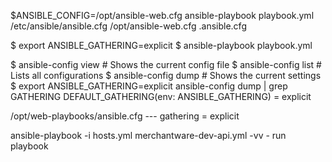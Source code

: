$ANSIBLE_CONFIG=/opt/ansible-web.cfg ansible-playbook playbook.yml
/etc/ansible/ansible.cfg
/opt/ansible-web.cfg
.ansible.cfg

$ export ANSIBLE_GATHERING=explicit
$ ansible-playbook playbook.yml


$ ansible-config view # Shows the current config file
$ ansible-config list # Lists all configurations
$ ansible-config dump # Shows the current settings
$ export ANSIBLE_GATHERING=explicit
ansible-config dump | grep GATHERING
DEFAULT_GATHERING(env: ANSIBLE_GATHERING) = explicit

/opt/web-playbooks/ansible.cfg --- gathering = explicit


ansible-playbook -i hosts.yml merchantware-dev-api.yml -vv - run playbook
